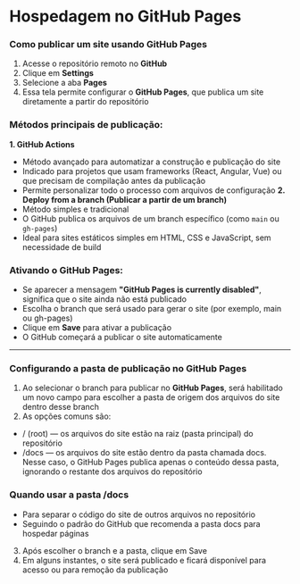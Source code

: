 # Hospedagem no GitHub Pages

### Como publicar um site usando GitHub Pages
1. Acesse o repositório remoto no __GitHub__
2. Clique em __Settings__
3. Selecione a aba __Pages__
4. Essa tela permite configurar o __GitHub Pages__, que publica um site diretamente a partir do repositório

### Métodos principais de publicação:
__1. GitHub Actions__
* Método avançado para automatizar a construção e publicação do site
* Indicado para projetos que usam frameworks (React, Angular, Vue) ou que precisam de compilação antes da publicação
* Permite personalizar todo o processo com arquivos de configuração
__2. Deploy from a branch (Publicar a partir de um branch)__
* Método simples e tradicional
* O GitHub publica os arquivos de um branch específico (como `main` ou `gh-pages`)
* Ideal para sites estáticos simples em HTML, CSS e JavaScript, sem necessidade de build

### Ativando o GitHub Pages:
* Se aparecer a mensagem __"GitHub Pages is currently disabled"__, significa que o site ainda não está publicado
* Escolha o branch que será usado para gerar o site (por exemplo, main ou gh-pages)
* Clique em __Save__ para ativar a publicação
* O GitHub começará a publicar o site automaticamente

---

### Configurando a pasta de publicação no GitHub Pages
1. Ao selecionar o branch para publicar no __GitHub Pages__, será habilitado um novo campo para escolher a pasta de origem dos arquivos do site dentro desse branch
2. As opções comuns são:
* / (root) — os arquivos do site estão na raiz (pasta principal) do repositório
* /docs — os arquivos do site estão dentro da pasta chamada docs. Nesse caso, o GitHub Pages publica apenas o conteúdo dessa pasta, ignorando o restante dos arquivos do repositório

### Quando usar a pasta /docs
* Para separar o código do site de outros arquivos no repositório
* Seguindo o padrão do GitHub que recomenda a pasta docs para hospedar páginas
3. Após escolher o branch e a pasta, clique em Save
4. Em alguns instantes, o site será publicado e ficará disponível para acesso ou para remoção da publicação